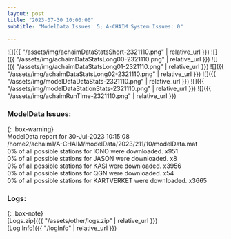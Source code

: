 ```yaml
---
layout: post
title: "2023-07-30 10:00:00"
subtitle: "ModelData Issues: 5; A-CHAIM System Issues: 0"

---
```


![]({{ "/assets/img/achaimDataStatsShort-2321110.png" | relative_url }})
![]({{ "/assets/img/achaimDataStatsLong00-2321110.png" | relative_url }})
![]({{ "/assets/img/achaimDataStatsLong01-2321110.png" | relative_url }})
![]({{ "/assets/img/achaimDataStatsLong02-2321110.png" | relative_url }})
![]({{ "/assets/img/modelDataDataStats-2321110.png" | relative_url }})
![]({{ "/assets/img/modelDataStationStats-2321110.png" | relative_url }})
![]({{ "/assets/img/achaimRunTime-2321110.png" | relative_url }})


### ModelData Issues:  
  
{: .box-warning}  
 ModelData report for 30-Jul-2023 10:15:08   
 /home2/achaim1/A-CHAIM/modelData/2023/211/10/modelData.mat   
 0% of all possible stations for IONO were downloaded. x951   
 0% of all possible stations for JASON were downloaded. x8   
 0% of all possible stations for KASI were downloaded. x3956   
 0% of all possible stations for QGN were downloaded. x54   
 0% of all possible stations for KARTVERKET were downloaded. x3665   
  


### Logs:  
  
{: .box-note}  
[Logs.zip]({{ "/assets/other/logs.zip" | relative_url }})  
[Log Info]({{ "/logInfo" | relative_url }})  
